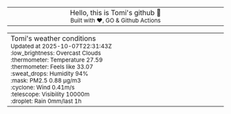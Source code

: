 
<div align="center">
<table>
<tbody>
<td align="center">
<img width="2000" height="0"><br>
Hello, this is Tomi's github 👋<br>
<sup>Built with ❤️, GO & Github Actions</sup><br>
<img width="2000" height="0">
</td>
</tbody>
</table>
</div>
<table>
<tbody>
<td align="left">
<img width="2000" height="0"><br>
Tomi's weather conditions<br>
<sup>Updated at 2025-10-07T22:31:43Z</sup><br>
<sup>:low_brightness: Overcast Clouds</sup><br>
<sup>:thermometer: Temperature 27.59 </sup><br>
<sup>:thermometer: Feels like 33.07</sup><br>
<sup>:sweat_drops: Humidity 94%</sup><br>
<sup>:mask: PM2.5 0.88 μg/m3</sup><br>
<sup>:cyclone: Wind 0.41m/s </sup><br>
<sup>:telescope: Visibility 10000m </sup><br>
<sup>:droplet: Rain 0mm/last 1h </sup><br>
<img width="2000" height="0">
</td>
<td align="left">
<img width="2000" height="0"><br>
<br>
<img width="2000" height="0">
</td>
</tbody>
</table>
</div>
    